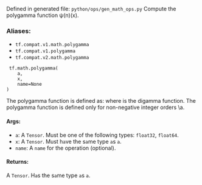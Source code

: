 Defined in generated file: `python/ops/gen_math_ops.py`
Compute the polygamma function ψ(n)(x).
### Aliases:
- `tf.compat.v1.math.polygamma`
- `tf.compat.v1.polygamma`
- `tf.compat.v2.math.polygamma`

```
 tf.math.polygamma(
    a,
    x,
    name=None
)
```
The polygamma function is defined as:
where
is the digamma function. The polygamma function is defined only for non-negative integer orders \a\.
#### Args:
- `a`: A `Tensor`. Must be one of the following types: `float32`, `float64`.
- `x`: A `Tensor`. Must h`a`ve the s`a`me type `a`s `a`.
- `name`: A `name` for the operation (optional).
#### Returns:
A `Tensor`. H`a`s the s`a`me type `a`s `a`.
